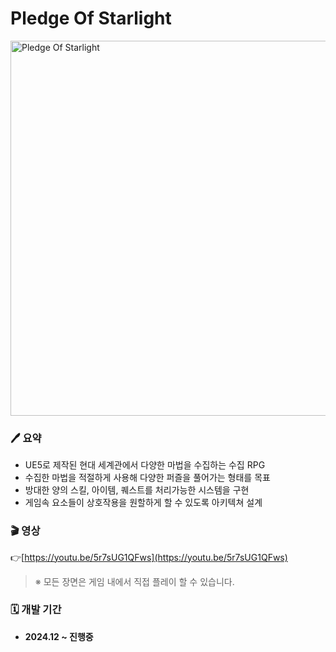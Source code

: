# Pledge Of Starlight

<img src="https://github.com/user-attachments/assets/0b526137-7104-4ef4-a171-0ebe4b1b8335" alt="Pledge Of Starlight" width="600"/>


### 🖊️ 요약

- UE5로 제작된 현대 세계관에서 다양한 마법을 수집하는 수집 RPG
- 수집한 마법을 적절하게 사용해 다양한 퍼즐을 풀어가는 형태를 목표
- 방대한 양의 스킬, 아이템, 퀘스트를 처리가능한 시스템을 구현
- 게임속 요소들이 상호작용을 원할하게 할 수 있도록 아키텍쳐 설계


### 🎬 영상

👉[https://youtu.be/5r7sUG1QFws](https://youtu.be/5r7sUG1QFws)


> ※ 모든 장면은 게임 내에서 직접 플레이 할 수 있습니다.
 
### 🗓️ 개발 기간

- **2024.12 ~ 진행중**






